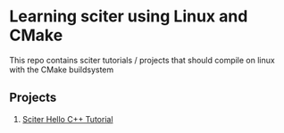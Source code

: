 # Learning sciter using Linux and CMake

This repo contains sciter tutorials / projects that should compile on linux with the CMake buildsystem

## Projects

1. [Sciter Hello C++ Tutorial](hellocpp/readme.md)
